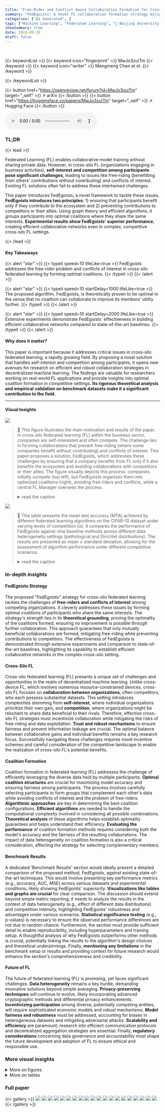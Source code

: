 ```yaml
---
title: "Free-Rider and Conflict Aware Collaboration Formation for Cross-Silo Federated Learning"
summary: "FedEgoists: A novel FL collaboration formation strategy mitigating free-riders & conflicts in cross-silo business settings, ensuring optimal coalition formation for improved model performance."
categories: ["AI Generated", ]
tags: ["Machine Learning", "Federated Learning", "🏢 Beijing University of Posts and Telecommunications",]
showSummary: true
date: 2024-09-26
draft: false
---
```


<br>

{{< keywordList >}}
{{< keyword icon="fingerprint" >}} MwJo3zuiTm {{< /keyword >}}
{{< keyword icon="writer" >}} Mengmeng Chen et el. {{< /keyword >}}
 
{{< /keywordList >}}

{{< button href="https://openreview.net/forum?id=MwJo3zuiTm" target="_self" >}}
↗ arXiv
{{< /button >}}
{{< button href="https://huggingface.co/papers/MwJo3zuiTm" target="_self" >}}
↗ Hugging Face
{{< /button >}}



<audio controls>
    <source src="https://ai-paper-reviewer.com/MwJo3zuiTm/podcast.wav" type="audio/wav">
    Your browser does not support the audio element.
</audio>


### TL;DR


{{< lead >}}

Federated Learning (FL) enables collaborative model training without sharing private data. However, in cross-silo FL (organizations engaging in business activities), **self-interest and competition among participants pose significant challenges**, leading to issues like free-riding (benefitting from others' contributions without contributing) and conflicts of interest. Existing FL solutions often fail to address these intertwined challenges. 

This paper introduces FedEgoists, a novel framework to tackle these issues. **FedEgoists introduces two principles:**  1) ensuring that participants benefit only if they contribute to the ecosystem and 2) preventing contributions to competitors or their allies. Using graph theory and efficient algorithms, it groups participants into optimal coalitions where they share the same interests.  **Experimental results show FedEgoists' superior performance**, creating efficient collaborative networks even in complex, competitive cross-silo FL settings.

{{< /lead >}}


#### Key Takeaways

{{< alert "star" >}}
{{< typeit speed=10 lifeLike=true >}} FedEgoists addresses the free-rider problem and conflicts of interest in cross-silo federated learning by forming optimal coalitions. {{< /typeit >}}
{{< /alert >}}

{{< alert "star" >}}
{{< typeit speed=10 startDelay=1000 lifeLike=true >}} The proposed algorithm, FedEgoists, is theoretically proven to be optimal in the sense that no coalition can collaborate to improve its members' utility further. {{< /typeit >}}
{{< /alert >}}

{{< alert "star" >}}
{{< typeit speed=10 startDelay=2000 lifeLike=true >}} Extensive experiments demonstrate FedEgoists' effectiveness in building efficient collaborative networks compared to state-of-the-art baselines. {{< /typeit >}}
{{< /alert >}}

#### Why does it matter?
This paper is important because it addresses critical issues in cross-silo federated learning, a rapidly growing field. By proposing a novel solution that handles self-interest and competition among participants, it opens new avenues for research on efficient and robust collaboration strategies in decentralized machine learning.  The findings are valuable for researchers working on real-world FL applications and provide insights into optimal coalition formation in competitive settings.  **Its rigorous theoretical analysis and empirical validation on benchmark datasets make it a significant contribution to the field.**

------
#### Visual Insights



![](https://ai-paper-reviewer.com/MwJo3zuiTm/figures_1_1.jpg)

> 🔼 This figure illustrates the main motivation and results of the paper. In cross-silo federated learning (FL) within the business sector, companies are self-interested and often compete. The challenge lies in forming collaborations that prevent free-riding (where some companies benefit without contributing) and conflicts of interest. This paper proposes a solution, FedEgoists, which addresses these challenges by ensuring that a company benefits from FL only if it also benefits the ecosystem and avoiding collaborations with competitors or their allies.  The figure visually depicts this process: companies initially compete (top left), but FedEgoists organizes them into optimized coalitions (right), avoiding free riders and conflicts, while a central FL Manager oversees the process.
> <details>
> <summary>read the caption</summary>
> Figure 1: An overview of the main motivation and results of this paper.
> </details>





![](https://ai-paper-reviewer.com/MwJo3zuiTm/tables_6_1.jpg)

> 🔼 This table presents the mean test accuracy (MTA) achieved by different federated learning algorithms on the CIFAR-10 dataset under varying levels of competition (α).  It compares the performance of FedEgoists against nine baseline methods across different data heterogeneity settings (pathological and Dirichlet distributions).  The results are presented as mean ± standard deviation, allowing for the assessment of algorithm performance under different competitive scenarios.
> <details>
> <summary>read the caption</summary>
> Table 1: Accuracy comparisons (MTA) under different α on CIFAR10.
> </details>





### In-depth insights


#### FedEgoists Strategy
The proposed "FedEgoists" strategy for cross-silo federated learning tackles the challenges of **free-riders and conflicts of interest** among competing organizations.  It cleverly addresses these issues by forming optimal coalitions of participants who share the same interests.  The strategy's strength lies in its **theoretical grounding**, proving the optimality of the coalitions formed, ensuring no improvement is possible through further collaboration. This approach guarantees that only mutually beneficial collaborations are formed, mitigating free-riding while preventing contributions to competitors. The effectiveness of FedEgoists is demonstrated through extensive experiments and comparison to state-of-the-art baselines, highlighting its capability to establish efficient collaborative networks in the complex cross-silo setting.

#### Cross-Silo FL
Cross-silo federated learning (FL) presents a unique set of challenges and opportunities in the realm of decentralized machine learning.  Unlike cross-device FL, which involves numerous resource-constrained devices, cross-silo FL focuses on **collaboration between organizations**, often competitors, who each possess substantial datasets. This setting introduces complexities stemming from **self-interest**, where individual organizations prioritize their own gain, and **competition**, where organizations might be reluctant to share data beneficial to their rivals.  Therefore, effective cross-silo FL strategies must incentivize collaboration while mitigating the risks of free-riding and data exploitation.  **Trust and robust mechanisms** to ensure fairness and prevent information leakage are crucial.  The optimal balance between collaborative gains and individual benefits remains a key research focus.  Successfully navigating these challenges requires novel incentive schemes and careful consideration of the competitive landscape to enable the realization of cross-silo FL's potential benefits.

#### Coalition Formation
Coalition formation in federated learning (FL) addresses the challenge of efficiently leveraging the diverse data held by multiple participants.  **Optimal coalition structures** are crucial for maximizing model accuracy and ensuring fairness among participants. The process involves carefully selecting participants to form groups that complement each other's data while avoiding conflicts of interest and the problem of free-riders. **Algorithmic approaches** are key in determining the best coalition configurations.  **Efficient algorithms** are needed to handle the computational complexity involved in considering all possible combinations. **Theoretical analysis** of these algorithms helps establish optimality guarantees and helps understand their efficiency.  **Evaluating the performance** of coalition formation methods requires considering both the model's accuracy and the fairness of the resulting collaborations. The impact of data heterogeneity on coalition formation is also a critical consideration, affecting the strategy for selecting complementary members.

#### Benchmark Results
A dedicated 'Benchmark Results' section would ideally present a detailed comparison of the proposed method, FedEgoists, against existing state-of-the-art techniques.  This would involve presenting key performance metrics (e.g., accuracy, AUC, MSE) across various datasets and experimental conditions, likely showing FedEgoists' superiority.  **Visualizations like tables and graphs are crucial** for clear comparison. The discussion should extend beyond simple metric reporting; it needs to analyze the results in the context of data heterogeneity (e.g., effect of different data distributions) and competition intensity, highlighting FedEgoists' robustness and advantages under various scenarios.  **Statistical significance testing** (e.g., p-values) is necessary to ensure the observed performance differences are not due to random chance.  Furthermore, the section must provide sufficient detail to enable reproducibility, including hyperparameters and training setup.  A thoughtful analysis of why FedEgoists outperforms other methods is crucial, potentially linking the results to the algorithm's design choices and theoretical underpinnings. Finally, **mentioning any limitations** in the benchmark setup or results and providing context for future research would enhance the section's comprehensiveness and credibility.

#### Future of FL
The future of federated learning (FL) is promising, yet faces significant challenges.  **Data heterogeneity** remains a key hurdle, demanding innovative solutions beyond simple averaging.  **Privacy-preserving techniques** will continue to evolve, likely incorporating advanced cryptographic methods and differential privacy enhancements. **Incentivizing participation** among diverse, potentially competing entities, will require sophisticated economic models and robust mechanisms.  **Model fairness and robustness** must be addressed, accounting for biases in heterogeneous datasets and mitigating adversarial attacks.  **Scalability and efficiency** are paramount;  research into efficient communication protocols and decentralized aggregation strategies are essential. Finally, **regulatory considerations** concerning data governance and accountability must shape the future development and adoption of FL to ensure ethical and responsible use.


### More visual insights

<details>
<summary>More on figures
</summary>


![](https://ai-paper-reviewer.com/MwJo3zuiTm/figures_5_1.jpg)

> 🔼 This figure illustrates Algorithm 1, which is used for forming conflict-free coalitions without free riders in a federated learning setting.  Panel (a) shows an example with two strongly connected components (SCCs) from the benefit graph G<sub>b</sub> (S<sub>h</sub>).  Panel (b) depicts the resulting set of coalitions (π) after applying Algorithm 1, showing how the algorithm merges coalitions based on benefit and competition relationships to satisfy specific principles (absence of free riders and avoiding conflicts of interest). The algorithm iteratively checks for cycles and paths in the coalition relationships, merging coalitions that meet certain conditions to improve overall utility while adhering to the principles.
> <details>
> <summary>read the caption</summary>
> Figure 2: Illustration of Algorithm 1.
> </details>



![](https://ai-paper-reviewer.com/MwJo3zuiTm/figures_19_1.jpg)

> 🔼 This figure illustrates Algorithm 1, which focuses on forming conflict-free coalitions without free riders in federated learning.  Panel (a) shows an example with two strongly connected components (SCCs), denoted as SCC1 and SCC2. Panel (b) depicts the resulting coalitions (π) after the algorithm has been applied to these components.  Panel (b) shows how these coalitions are merged using different rules within the algorithm until the final optimal set of coalitions is obtained. The algorithm incorporates the concepts of benefit and competition graphs to optimize coalition formation while avoiding both free riders and conflicts of interest.
> <details>
> <summary>read the caption</summary>
> Figure 2: Illustration of Algorithm 1.
> </details>



![](https://ai-paper-reviewer.com/MwJo3zuiTm/figures_19_2.jpg)

> 🔼 This figure illustrates Algorithm 1, which is a conflict-free coalition formation algorithm. It shows how the algorithm constructs coalitions (groups of FL-PTs) considering both the benefit graph (representing collaboration advantages) and the competing graph (representing competition relationships among FL-PTs) .  The figure illustrates that Algorithm 1 partitions FL-PTs into strongly connected components (SCCs) within coalitions and it merges coalitions if merging improves utility without violating the principles of self-interest and avoiding conflict of interest. Panel (a) shows a sample of initial strongly connected components (SCCs). Panel (b) presents the set of coalitions π for the benefit and competing relationships among FL-PTs. Finally panel (c) presents the final set of coalitions after merging of Algorithm 1.
> <details>
> <summary>read the caption</summary>
> Figure 2: Illustration of Algorithm 1.
> </details>



![](https://ai-paper-reviewer.com/MwJo3zuiTm/figures_20_1.jpg)

> 🔼 This figure illustrates the main motivation and results of the paper.  It shows a scenario in the business sector where organizations (FL-PTs) are self-interested and compete with each other. The challenge is to form optimal collaborations among these organizations while avoiding free riders and conflicts of interest. The figure highlights how the proposed solution, FedEgoists, addresses these challenges by ensuring that each FL-PT benefits from the collaboration if and only if it benefits the overall ecosystem, and that no FL-PT will contribute to its competitors.
> <details>
> <summary>read the caption</summary>
> Figure 1: An overview of the main motivation and results of this paper.
> </details>



![](https://ai-paper-reviewer.com/MwJo3zuiTm/figures_20_2.jpg)

> 🔼 This figure visually represents different coalition formations under the CIFAR-100 dataset, comparing baseline methods with the proposed FedEgoists algorithm.  It shows how FedEgoists groups the FL-PTs (represented by circles) into coalitions (represented by dashed ovals) in a way that considers both self-interest and competition among the companies.  Panel (a) depicts the competition graph, while (b) and (c) illustrate coalitions formed by the baseline algorithms and FedEgoists respectively. The differences highlight how FedEgoists creates more efficient and conflict-free collaborations.
> <details>
> <summary>read the caption</summary>
> Figure 5: Illustration of Coalitions under CIFAR-100
> </details>



![](https://ai-paper-reviewer.com/MwJo3zuiTm/figures_20_3.jpg)

> 🔼 This figure illustrates the coalition formation results under the CIFAR-100 dataset using three different approaches: (a) shows the competing graph Gc where edges represent competition between FL-PTs; (b) shows the coalitions formed by baseline algorithms; (c) shows the coalitions formed by FedEgoists, demonstrating the differences in coalition structures and the effectiveness of the proposed algorithm in forming optimal collaborations.
> <details>
> <summary>read the caption</summary>
> Figure 5: Illustration of Coalitions under CIFAR-100
> </details>



![](https://ai-paper-reviewer.com/MwJo3zuiTm/figures_22_1.jpg)

> 🔼 This figure illustrates the main motivation and results of the paper. It shows that in cross-silo federated learning, where companies are involved, there are two major issues: self-interest and competition. The goal of the paper is to develop a strategy that can form optimal coalitions among companies, avoiding free-riders and conflicts of interest while ensuring that the FL ecosystem benefits.
> <details>
> <summary>read the caption</summary>
> Figure 1: An overview of the main motivation and results of this paper.
> </details>



![](https://ai-paper-reviewer.com/MwJo3zuiTm/figures_22_2.jpg)

> 🔼 This figure illustrates the main idea and contribution of the paper. In cross-silo federated learning, organizations in the business sector are key sources of FL participants. This ecosystem has two features: self-interest and competition among FL participants. The figure shows how the proposed solution, FedEgoists, addresses these issues by forming optimal coalitions among FL participants, avoiding free-riders and conflict of interest. The FL manager ensures the absence of free-riders and avoids conflicts of interest by establishing optimal coalitions.
> <details>
> <summary>read the caption</summary>
> Figure 1: An overview of the main motivation and results of this paper.
> </details>



![](https://ai-paper-reviewer.com/MwJo3zuiTm/figures_22_3.jpg)

> 🔼 This figure illustrates the main idea and results of the paper.  In cross-silo federated learning (FL) in business sectors, companies (FL-PTs) are self-interested and compete with each other. The goal is to form optimal collaborations that avoid free-riders and conflicts of interest while satisfying these constraints. The figure contrasts a naive approach which results in free riders and conflicts, with the proposed FedEgoists approach which achieves the desired optimal collaboration.
> <details>
> <summary>read the caption</summary>
> Figure 1: An overview of the main motivation and results of this paper.
> </details>



</details>




<details>
<summary>More on tables
</summary>


![](https://ai-paper-reviewer.com/MwJo3zuiTm/tables_6_2.jpg)
> 🔼 This table presents the mean test accuracy (MTA) achieved by FedEgoists and nine other baseline methods on the CIFAR-10 dataset under various levels of competition (α).  Different data heterogeneity methods (pathological and Dirichlet distributions) are used. The results show the average performance across five independent trials.
> <details>
> <summary>read the caption</summary>
> Table 1: Accuracy comparisons (MTA) under different α on CIFAR10.
> </details>

![](https://ai-paper-reviewer.com/MwJo3zuiTm/tables_8_1.jpg)
> 🔼 This table presents the mean test accuracy (MTA) achieved by different federated learning algorithms on the CIFAR-10 dataset under varying levels of competition (α).  Two different data heterogeneity settings are used: Pathological (PAT) and Dirichlet (Dir).  The algorithms compared include FedAvg, FedProx, SCAFFOLD, pFedMe, pFedHN, FedDisco, pFedGraph, FedOra, and the proposed FedEgoists algorithm. The results show the performance of each algorithm under different levels of competition and data heterogeneity.
> <details>
> <summary>read the caption</summary>
> Table 1: Accuracy comparisons (MTA) under different α on CIFAR10.
> </details>

![](https://ai-paper-reviewer.com/MwJo3zuiTm/tables_8_2.jpg)
> 🔼 This table presents the mean test accuracy (MTA) achieved by different federated learning (FL) approaches on the CIFAR-10 dataset under varying levels of competition (α).  The results are shown for two different data heterogeneity methods: Pathological (PAT) and Dirichlet (Dir).  Each row represents a different α value, and each column shows the performance of a different FL algorithm, including FedEgoists, the proposed method. The table allows for a comparison of FedEgoists against state-of-the-art baselines in terms of accuracy across different competitive scenarios.
> <details>
> <summary>read the caption</summary>
> Table 1: Accuracy comparisons (MTA) under different α on CIFAR10.
> </details>

![](https://ai-paper-reviewer.com/MwJo3zuiTm/tables_9_1.jpg)
> 🔼 This table presents the worst-case performance comparison between the proposed FedEgoists algorithm and nine baseline methods across different competition intensities (α) and data heterogeneity settings (Pathological and Dirichlet distributions) on CIFAR-10 and CIFAR-100 datasets. For each setting, five trials were conducted, and the worst-case performance for the baseline methods (the best performance across the five trials) is compared to the performance of FedEgoists. The values show the performance difference between the best-performing baseline method and FedEgoists in the worst-case scenario.
> <details>
> <summary>read the caption</summary>
> Table 3: The worst-case performance of the proposed approach compared with the baseline approaches.
> </details>

![](https://ai-paper-reviewer.com/MwJo3zuiTm/tables_9_2.jpg)
> 🔼 This table presents the mean test accuracy (MTA) achieved by different federated learning algorithms on the CIFAR-10 dataset under varying levels of competition (α).  It compares the performance of FedEgoists against nine other state-of-the-art methods, showing accuracy results across two data heterogeneity scenarios (pathological and Dirichlet distributions) and four different competition levels (α = 0.05, 0.1, 0.2, 0.3, 0.4). The results highlight FedEgoists' effectiveness in achieving higher accuracy compared to baseline approaches across various settings.
> <details>
> <summary>read the caption</summary>
> Table 1: Accuracy comparisons (MTA) under different α on CIFAR10.
> </details>

![](https://ai-paper-reviewer.com/MwJo3zuiTm/tables_21_1.jpg)
> 🔼 This table presents the mean test accuracy (MTA) achieved by various federated learning algorithms across different data heterogeneity levels (β values) using the Dirichlet distribution. The algorithms compared include Local, FedAvg, FedProx, SCAFFOLD, pFedMe, pFedHN, FedDisco, pFedGraph, FedOra, and FedEgoists.  Different β values represent varying degrees of data heterogeneity, with smaller β values indicating higher heterogeneity. The results show the average accuracy and standard deviation across multiple trials for each algorithm and heterogeneity level. This allows for a comparison of algorithm performance under different conditions and data distributions.
> <details>
> <summary>read the caption</summary>
> Table 5: Accuracy comparisons under different β of Dirichlet distribution
> </details>

![](https://ai-paper-reviewer.com/MwJo3zuiTm/tables_23_1.jpg)
> 🔼 This table presents the Mean Squared Error (MSE) results for different federated learning algorithms on synthetic data with a weakly non-IID setting and fixed competing graphs.  The weakly non-IID setting introduces a skew in the amount of data available to each participating FL-PT (some have 2000 samples, others have only 100), and the competing graph defines competition relationships between FL-PTs. The table shows the MSE for each algorithm across eight FL-PTs (v1 to v8). Lower MSE values indicate better performance.
> <details>
> <summary>read the caption</summary>
> Table 6: Experimental results (MSE) with synthetic data under fixed competing graphs: The weakly non-IID setting
> </details>

![](https://ai-paper-reviewer.com/MwJo3zuiTm/tables_23_2.jpg)
> 🔼 This table presents the Mean Squared Error (MSE) results of different federated learning algorithms on synthetic data with a weakly non-IID setting and fixed competing graphs.  The results are shown for various algorithms including LOCAL, FEDAVE, FEDPROX, SCAFFOLD, PFEDME, PFEDHN, PFEDGRAPH and FEDEGOISTS.  The 'weakly non-IID' designation indicates that there's a significant difference in the sample quantities across different federated learning participants (FL-PTs), creating a data imbalance. Each algorithm's performance is evaluated across eight different FL-PTs (v1 through v8).
> <details>
> <summary>read the caption</summary>
> Table 6: Experimental results (MSE) with synthetic data under fixed competing graphs: The weakly non-IID setting
> </details>

</details>




### Full paper

{{< gallery >}}
<img src="https://ai-paper-reviewer.com/MwJo3zuiTm/1.png" class="grid-w50 md:grid-w33 xl:grid-w25" />
<img src="https://ai-paper-reviewer.com/MwJo3zuiTm/2.png" class="grid-w50 md:grid-w33 xl:grid-w25" />
<img src="https://ai-paper-reviewer.com/MwJo3zuiTm/3.png" class="grid-w50 md:grid-w33 xl:grid-w25" />
<img src="https://ai-paper-reviewer.com/MwJo3zuiTm/4.png" class="grid-w50 md:grid-w33 xl:grid-w25" />
<img src="https://ai-paper-reviewer.com/MwJo3zuiTm/5.png" class="grid-w50 md:grid-w33 xl:grid-w25" />
<img src="https://ai-paper-reviewer.com/MwJo3zuiTm/6.png" class="grid-w50 md:grid-w33 xl:grid-w25" />
<img src="https://ai-paper-reviewer.com/MwJo3zuiTm/7.png" class="grid-w50 md:grid-w33 xl:grid-w25" />
<img src="https://ai-paper-reviewer.com/MwJo3zuiTm/8.png" class="grid-w50 md:grid-w33 xl:grid-w25" />
<img src="https://ai-paper-reviewer.com/MwJo3zuiTm/9.png" class="grid-w50 md:grid-w33 xl:grid-w25" />
<img src="https://ai-paper-reviewer.com/MwJo3zuiTm/10.png" class="grid-w50 md:grid-w33 xl:grid-w25" />
<img src="https://ai-paper-reviewer.com/MwJo3zuiTm/11.png" class="grid-w50 md:grid-w33 xl:grid-w25" />
<img src="https://ai-paper-reviewer.com/MwJo3zuiTm/12.png" class="grid-w50 md:grid-w33 xl:grid-w25" />
<img src="https://ai-paper-reviewer.com/MwJo3zuiTm/13.png" class="grid-w50 md:grid-w33 xl:grid-w25" />
<img src="https://ai-paper-reviewer.com/MwJo3zuiTm/14.png" class="grid-w50 md:grid-w33 xl:grid-w25" />
<img src="https://ai-paper-reviewer.com/MwJo3zuiTm/15.png" class="grid-w50 md:grid-w33 xl:grid-w25" />
<img src="https://ai-paper-reviewer.com/MwJo3zuiTm/16.png" class="grid-w50 md:grid-w33 xl:grid-w25" />
<img src="https://ai-paper-reviewer.com/MwJo3zuiTm/17.png" class="grid-w50 md:grid-w33 xl:grid-w25" />
<img src="https://ai-paper-reviewer.com/MwJo3zuiTm/18.png" class="grid-w50 md:grid-w33 xl:grid-w25" />
<img src="https://ai-paper-reviewer.com/MwJo3zuiTm/19.png" class="grid-w50 md:grid-w33 xl:grid-w25" />
<img src="https://ai-paper-reviewer.com/MwJo3zuiTm/20.png" class="grid-w50 md:grid-w33 xl:grid-w25" />
{{< /gallery >}}